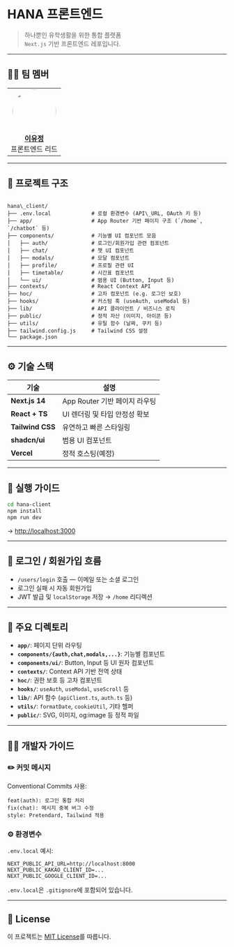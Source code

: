 # HANA 프론트엔드

> 하나뿐인 유학생활을 위한 통합 플랫폼  
> `Next.js` 기반 프론트엔드 레포입니다.

--- 

## 🙋‍♀️ 팀 멤버

<table>
  <tr>
    <td align="center">
      <a href="https://github.com/yousrchive">
        <img src="https://github.com/yousrchive.png" width="100" style="border-radius: 50%"/><br/>
        <strong>이유정</strong>
      </a><br/>
      프론트엔드 리드
    </td>
  </tr>
</table>

---

## 🧭 프로젝트 구조

```

hana\_client/
├── .env.local             # 로컬 환경변수 (API\_URL, OAuth 키 등)
├── app/                   # App Router 기반 페이지 구조 (`/home`, `/chatbot` 등)
├── components/            # 기능별 UI 컴포넌트 모음
│   ├── auth/              # 로그인/회원가입 관련 컴포넌트
│   ├── chat/              # 챗 UI 컴포넌트
│   ├── modals/            # 모달 컴포넌트
│   ├── profile/           # 프로필 관련 UI
│   ├── timetable/         # 시간표 컴포넌트
│   └── ui/                # 범용 UI (Button, Input 등)
├── contexts/              # React Context API
├── hoc/                   # 고차 컴포넌트 (e.g. 로그인 보호)
├── hooks/                 # 커스텀 훅 (useAuth, useModal 등)
├── lib/                   # API 클라이언트 / 비즈니스 로직
├── public/                # 정적 자산 (이미지, 아이콘 등)
├── utils/                 # 유틸 함수 (날짜, 쿠키 등)
├── tailwind.config.js     # Tailwind CSS 설정
└── package.json

````

---

## ⚙️ 기술 스택

| 기술             | 설명                                      |
|------------------|-------------------------------------------|
| **Next.js 14**   | App Router 기반 페이지 라우팅             |
| **React + TS**   | UI 렌더링 및 타입 안정성 확보            |
| **Tailwind CSS** | 유연하고 빠른 스타일링                   |
| **shadcn/ui**    | 범용 UI 컴포넌트                          |
| **Vercel**       | 정적 호스팅(예정)                          |

---


## 🚀 실행 가이드

```bash
cd hana-client
npm install
npm run dev
````

→ [http://localhost:3000](http://localhost:3000)

---

## 🔐 로그인 / 회원가입 흐름

* `/users/login` 호출 — 이메일 또는 소셜 로그인
* 로그인 실패 시 자동 회원가입
* JWT 발급 및 `localStorage` 저장 → `/home` 리디렉션

---

## 📁 주요 디렉토리

* **`app/`**: 페이지 단위 라우팅
* **`components/{auth,chat,modals,...}`**: 기능별 컴포넌트
* **`components/ui/`**: Button, Input 등 UI 원자 컴포넌트
* **`contexts/`**: Context API 기반 전역 상태
* **`hoc/`**: 권한 보호 등 고차 컴포넌트
* **`hooks/`**: `useAuth`, `useModal`, `useScroll` 등
* **`lib/`**: API 함수 (`apiClient.ts`, `auth.ts` 등)
* **`utils/`**: `formatDate`, `cookieUtil`, 기타 헬퍼
* **`public/`**: SVG, 이미지, og\:image 등 정적 파일

---

## 🧑‍💻 개발자 가이드

### ✏️ 커밋 메시지

Conventional Commits 사용:

```
feat(auth): 로그인 통합 처리
fix(chat): 메시지 중복 버그 수정
style: Pretendard, Tailwind 적용
```

### ⚙️ 환경변수

`.env.local` 예시:

```env
NEXT_PUBLIC_API_URL=http://localhost:8000
NEXT_PUBLIC_KAKAO_CLIENT_ID=...
NEXT_PUBLIC_GOOGLE_CLIENT_ID=...
```

`.env.local`은 `.gitignore`에 포함되어 있습니다.

---

## 📄 License

이 프로젝트는 [MIT License](./LICENSE)를 따릅니다.
